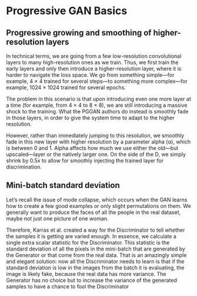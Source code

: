 # Progressive GAN Basics
## Progressive growing and smoothing of higher-resolution layers
In technical terms, we are going from a few low-resolution convolutional layers to many high-resolution ones as we train. Thus, we first train the early layers and only then introduce a higher-resolution layer, where it is harder to navigate the loss space. We go from something simple—for example, 4 × 4 trained for several steps—to something more complex—for example, 1024 × 1024 trained for several epochs.

The problem in this scenario is that upon introducing even one more layer at a time (for example, from 4 × 4 to 8 × 8), we are still introducing a massive shock to the training. What the PGGAN authors do instead is smoothly fade in those layers, in order to give the system time to adapt to the higher resolution.

However, rather than immediately jumping to this resolution, we smoothly fade in this new layer with higher resolution by a parameter alpha (α), which is between 0 and 1. Alpha affects how much we use either the old—but upscaled—layer or the natively larger one. On the side of the D, we simply shrink by 0.5x to allow for smoothly injecting the trained layer for discrimination.

## Mini-batch standard deviation
Let’s recall the issue of mode collapse, which occurs when the GAN learns how to create a few good examples or only slight permutations on them. We generally want to produce the faces of all the people in the real dataset, maybe not just one picture of one woman.

Therefore, Karras et al. created a way for the Discriminator to tell whether the samples it is getting are varied enough. In essence, we calculate a single extra scalar statistic for the Discriminator. This statistic is the standard deviation of all the pixels in the mini-batch that are generated by the Generator or that come from the real data. That is an amazingly simple and elegant solution: now all the Discriminator needs to learn is that if the standard deviation is low in the images from the batch it is evaluating, the image is likely fake, because the real data has more variance. The Generator has no choice but to increase the variance of the generated samples to have a chance to fool the Discriminator
